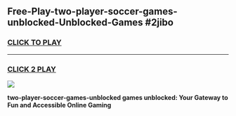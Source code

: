 
## Free-Play-two-player-soccer-games-unblocked-Unblocked-Games #2jibo
<h3>
<a href="https://news.freeplayer.one?title=two-player-soccer-games-unblocked&ref=8M">CLICK TO PLAY</a></h3>
<hr>

<h3>
<a href="https://news.freeplayer.one?title=two-player-soccer-games-unblocked&ref=8M">CLICK 2 PLAY</a>
  
</h3>

<a href="https://news.freeplayer.one?title=two-player-soccer-games-unblocked&ref=8M"><img src="https://clearcache.store/games.png"></a>


**two-player-soccer-games-unblocked games unblocked: Your Gateway to Fun and Accessible Online Gaming**
